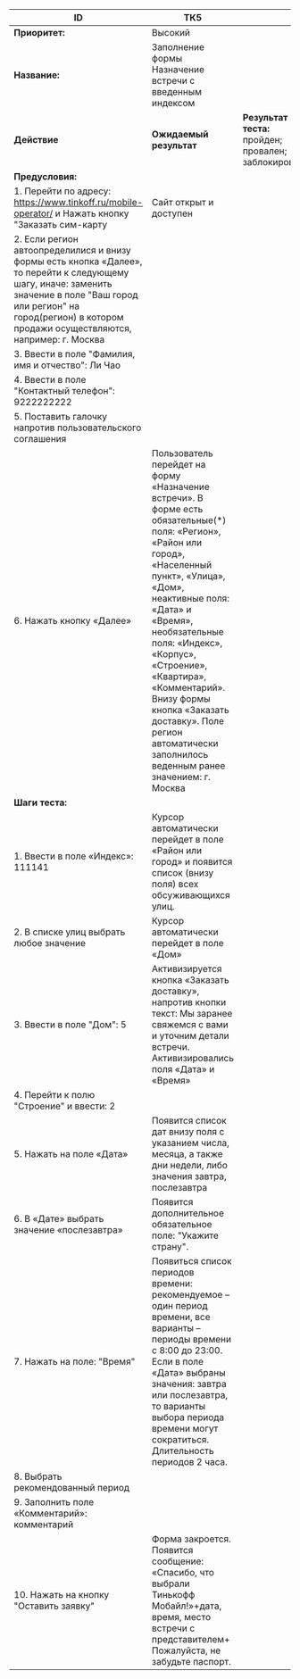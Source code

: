 |    ID                                                                                                                                                                                                                                   |    ТК5                                                                                                                                                                                                                                                                                                                                                                                                              |                                                               |
|-----------------------------------------------------------------------------------------------------------------------------------------------------------------------------------------------------------------------------------------|---------------------------------------------------------------------------------------------------------------------------------------------------------------------------------------------------------------------------------------------------------------------------------------------------------------------------------------------------------------------------------------------------------------------|---------------------------------------------------------------|
|    **Приоритет:**                                                                                                                                                                                                                           |    Высокий                                                                                                                                                                                                                                                                                                                                                                                                          |                                                               |
|    **Название:**                                                                                                                                                                                                                            |    Заполнение формы   Назначение встречи с введенным индексом                                                                                                                                                                                                                                                                                                                                                       |                                                               |
|    **Действие**                                                                                                                                                                                                                             |    **Ожидаемый результат**                                                                                                                                                                                                                                                                                                                                                                                              |    **Результат теста:**   пройден;   провален;   заблокирован;    |
|    **Предусловия:**                                                                                                                                                                                                                         |                                                                                                                                                                                                                                                                                                                                                                                                                     |                                                               |
|    1. Перейти по адресу: https://www.tinkoff.ru/mobile-operator/   и Нажать кнопку "Заказать сим-карту                                                                                                                                     |    Сайт открыт и доступен                                                                                                                                                                                                                                                                                                                                                                                           |                                                               |
|    2. Если регион   автоопределилися и внизу формы есть кнопка «Далее», то перейти к следующему   шагу, иначе: заменить значение в поле "Ваш город или регион" на   город(регион) в котором продажи осуществляются, например: г. Москва    |                                                                                                                                                                                                                                                                                                                                                                                                                     |                                                               |
|    3. Ввести в поле   "Фамилия, имя и отчество":    Ли Чао                                                                                                                                                                                 |                                                                                                                                                                                                                                                                                                                                                                                                                     |                                                               |
|   4. Ввести в поле   "Контактный телефон":    9222222222                                                                                                                                                                                  |                                                                                                                                                                                                                                                                                                                                                                                                                     |                                                               |
|   5. Поставить галочку   напротив пользовательского соглашения                                                                                                                                                                            |                                                                                                                                                                                                                                                                                                                                                                                                                     |                                                               |
|    6. Нажать кнопку «Далее»                                                                                                                                                                                                                |    Пользователь перейдет   на форму «Назначение встречи». В форме есть обязательные(*) поля: «Регион»,   «Район или город», «Населенный пункт», «Улица», «Дом», неактивные поля:   «Дата» и «Время», необязательные поля: «Индекс», «Корпус», «Строение»,   «Квартира», «Комментарий». Внизу формы кнопка «Заказать доставку».       Поле регион   автоматически заполнилось веденным ранее значением: г. Москва    |                                                               |
|    **Шаги   теста:**                                                                                                                                                                                                                        |                                                                                                                                                                                                                                                                                                                                                                                                                     |                                                               |
|    1.      Ввести в поле «Индекс»:   111141                                                                                                                                                                                             |    Курсор автоматически перейдет в поле «Район или   город» и появится список (внизу поля) всех обсуживающихся улиц.                                                                                                                                                                                                                                                                                                |                                                               |
|    2.        В списке   улиц выбрать любое значение                                                                                                                                                                                     |    Курсор автоматически перейдет в поле «Дом»                                                                                                                                                                                                                                                                                                                                                                       |                                                               |
|    3.        Ввести в   поле "Дом":    5                                                                                                                                                                                                |    Активизируется кнопка «Заказать доставку»,   напротив кнопки текст: Мы заранее свяжемся с вами и уточним детали встречи.   Активизировались поля «Дата» и «Время»                                                                                                                                                                                                                                                |                                                               |
|    4.        Перейти к   полю "Строение" и ввести:    2                                                                                                                                                                                 |                                                                                                                                                                                                                                                                                                                                                                                                                     |                                                               |
|    5.        Нажать на   поле «Дата»                                                                                                                                                                                                    |    Появится список дат внизу поля с указанием   числа, месяца, а также дни недели, либо значения завтра, послезавтра                                                                                                                                                                                                                                                                                                |                                                               |
|    6.        В «Дате»   выбрать значение «послезавтра»                                                                                                                                                                                  |    Появится дополнительное обязательное поле:   "Укажите страну".                                                                                                                                                                                                                                                                                                                                                   |                                                               |
|    7.        Нажать на поле:   "Время"                                                                                                                                                                                                  |    Появиться список периодов времени: рекомендуемое   – один период времени, все варианты – периоды времени с 8:00 до 23:00. Если в   поле «Дата» выбраны значения: завтра или послезавтра, то варианты выбора   периода времени могут сократиться. Длительность периодов 2 часа.                                                                                                                                   |                                                               |
|    8.        Выбрать   рекомендованный период                                                                                                                                                                                           |                                                                                                                                                                                                                                                                                                                                                                                                                     |                                                               |
|    9.        Заполнить   поле «Комментарий»:   комментарий                                                                                                                                                                              |                                                                                                                                                                                                                                                                                                                                                                                                                     |                                                               |
|    10.  Нажать на кнопку "Оставить заявку"                                                                                                                                                                                              |    Форма закроется. Появится   сообщение: «Спасибо, что выбрали Тинькофф Мобайл!»+дата, время, место встречи   с представителем+ Пожалуйста, не забудьте паспорт.                                                                                                                                                                                                                                                   |                                                               |
